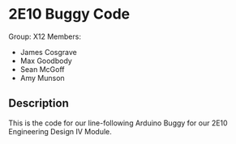 # 2E10 Buggy Code
Group: X12
Members: 
- James Cosgrave
- Max Goodbody
- Sean McGoff
- Amy Munson

## Description

This is the code for our line-following Arduino Buggy for our 2E10 Engineering Design IV Module.